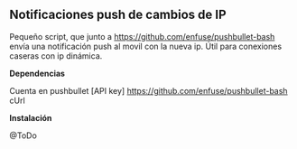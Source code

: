 Notificaciones push de cambios de IP
------------------------------------

Pequeño script, que junto a https://github.com/enfuse/pushbullet-bash envía una notificación push al movil con la nueva ip. Útil para conexiones caseras con ip dinámica.

**Dependencias**

Cuenta en pushbullet [API key]
https://github.com/enfuse/pushbullet-bash
cUrl

**Instalación**

@ToDo
